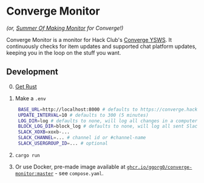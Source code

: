 # Converge Monitor

_(or, [Summer Of Making Monitor](https://github.com/SkyfallWasTaken/som-monitor) for Converge!)_

Converge Monitor is a monitor for Hack Club's [Converge YSWS](https://converge.hackclub.com). It continuously checks for item updates and supported chat platform updates, keeping you in the loop on the stuff you want.

## Development

0. [Get Rust](https://rustup.rs)
1. Make a `.env`

   ```sh
    BASE_URL=http://localhost:8000 # defaults to https://converge.hackclub.com
    UPDATE_INTERVAL=10 # defaults to 300 (5 minutes)
    LOG_DIR=log # defaults to none, will log all changes in a computer-friendly format
    BLOCK_LOG_DIR=block_log # defaults to none, will log all sent Slack blocks
    SLACK_XOXB=xoxb-...
    SLACK_CHANNEL=... # channel id or #channel-name
    SLACK_USERGROUP_ID=... # optional
   ```

2. `cargo run`
3. Or use Docker, pre-made image available at [`ghcr.io/ggorg0/converge-monitor:master`](https://github.com/ggorg0/converge-monitor/pkgs/container/converge-monitor) - see `compose.yaml`.
